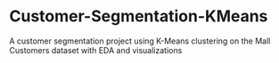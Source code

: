# Customer-Segmentation-KMeans
A customer segmentation project using K-Means clustering on the Mall Customers dataset with EDA and visualizations
